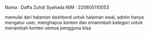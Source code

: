 Nama : Daffa Zuhdi Syahada
NIM : 220605110053

memulai dari halaman dashbord untuk halaman awal, admin hanya mengatur user, menghapus konten dan emanmbah kategori
untuk menambah konten semua pengguna bisa
